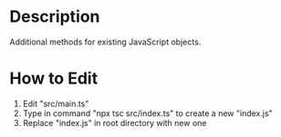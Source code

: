 # Description
Additional methods for existing JavaScript objects.

# How to Edit
1. Edit "src/main.ts"
2. Type in command "npx tsc src/index.ts" to create a new "index.js"
3. Replace "index.js" in root directory with new one